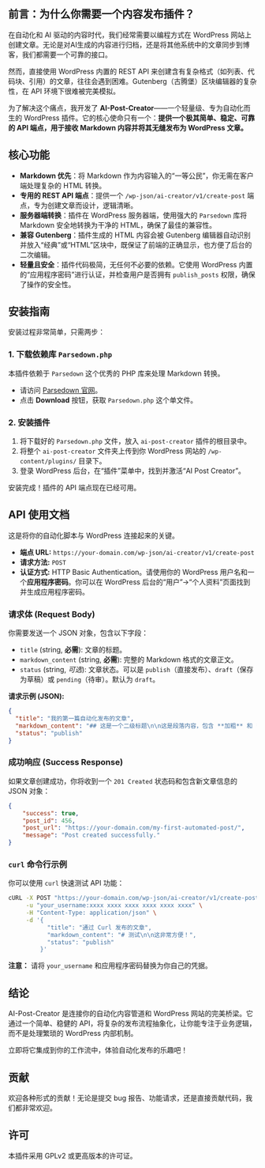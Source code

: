 ## 前言：为什么你需要一个内容发布插件？

在自动化和 AI 驱动的内容时代，我们经常需要以编程方式在 WordPress 网站上创建文章。无论是对AI生成的内容进行归档，还是将其他系统中的文章同步到博客，我们都需要一个可靠的接口。

然而，直接使用 WordPress 内置的 REST API 来创建含有复杂格式（如列表、代码块、引用）的文章，往往会遇到困难。Gutenberg（古腾堡）区块编辑器的复杂性，在 API 环境下很难被完美模拟。

为了解决这个痛点，我开发了 **AI-Post-Creator**——一个轻量级、专为自动化而生的 WordPress 插件。它的核心使命只有一个：**提供一个极其简单、稳定、可靠的 API 端点，用于接收 Markdown 内容并将其无缝发布为 WordPress 文章。**

## 核心功能

-   **Markdown 优先**：将 Markdown 作为内容输入的“一等公民”，你无需在客户端处理复杂的 HTML 转换。
-   **专用的 REST API 端点**：提供一个 `/wp-json/ai-creator/v1/create-post` 端点，专为创建文章而设计，逻辑清晰。
-   **服务器端转换**：插件在 WordPress 服务器端，使用强大的 `Parsedown` 库将 Markdown 安全地转换为干净的 HTML，确保了最佳的兼容性。
-   **兼容 Gutenberg**：插件生成的 HTML 内容会被 Gutenberg 编辑器自动识别并放入“经典”或“HTML”区块中，既保证了前端的正确显示，也方便了后台的二次编辑。
-   **轻量且安全**：插件代码极简，无任何不必要的依赖。它使用 WordPress 内置的“应用程序密码”进行认证，并检查用户是否拥有 `publish_posts` 权限，确保了操作的安全性。

## 安装指南

安装过程非常简单，只需两步：

### 1. 下载依赖库 `Parsedown.php`

本插件依赖于 `Parsedown` 这个优秀的 PHP 库来处理 Markdown 转换。
-   请访问 [Parsedown 官网](https://parsedown.org/)。
-   点击 **Download** 按钮，获取 `Parsedown.php` 这个单文件。

### 2. 安装插件

1.  将下载好的 `Parsedown.php` 文件，放入 `ai-post-creator` 插件的根目录中。
2.  将整个 `ai-post-creator` 文件夹上传到你 WordPress 网站的 `/wp-content/plugins/` 目录下。
3.  登录 WordPress 后台，在“插件”菜单中，找到并激活“AI Post Creator”。

安装完成！插件的 API 端点现在已经可用。

## API 使用文档

这是将你的自动化脚本与 WordPress 连接起来的关键。

-   **端点 URL:** `https://your-domain.com/wp-json/ai-creator/v1/create-post`
-   **请求方法:** `POST`
-   **认证方式:** HTTP Basic Authentication。请使用你的 WordPress 用户名和一个**应用程序密码**。你可以在 WordPress 后台的“用户”->“个人资料”页面找到并生成应用程序密码。

### 请求体 (Request Body)

你需要发送一个 JSON 对象，包含以下字段：

-   `title` (string, **必需**): 文章的标题。
-   `markdown_content` (string, **必需**): 完整的 Markdown 格式的文章正文。
-   `status` (string, *可选*): 文章状态。可以是 `publish`（直接发布）、`draft`（保存为草稿）或 `pending`（待审）。默认为 `draft`。

**请求示例 (JSON):**
```json
{
  "title": "我的第一篇自动化发布的文章",
  "markdown_content": "## 这是一个二级标题\n\n这是段落内容，包含 **加粗** 和 *斜体*。\n\n- 列表项 1\n- 列表项 2\n\n```php\necho 'Hello, World!';\n```",
  "status": "publish"
}
```

### 成功响应 (Success Response)

如果文章创建成功，你将收到一个 `201 Created` 状态码和包含新文章信息的 JSON 对象：

```json
{
    "success": true,
    "post_id": 456,
    "post_url": "https://your-domain.com/my-first-automated-post/",
    "message": "Post created successfully."
}
```

### `curl` 命令行示例

你可以使用 `curl` 快速测试 API 功能：

```bash
cURL -X POST "https://your-domain.com/wp-json/ai-creator/v1/create-post" \
     -u "your_username:xxxx xxxx xxxx xxxx xxxx xxxx" \
     -H "Content-Type: application/json" \
     -d '{
           "title": "通过 Curl 发布的文章",
           "markdown_content": "# 测试\n\n这非常方便！",
           "status": "publish"
         }'
```
**注意：** 请将 `your_username` 和应用程序密码替换为你自己的凭据。

## 结论

AI-Post-Creator 是连接你的自动化内容管道和 WordPress 网站的完美桥梁。它通过一个简单、稳健的 API，将复杂的发布流程抽象化，让你能专注于业务逻辑，而不是处理繁琐的 WordPress 内部机制。

立即将它集成到你的工作流中，体验自动化发布的乐趣吧！

## 贡献

欢迎各种形式的贡献！无论是提交 bug 报告、功能请求，还是直接贡献代码，我们都非常欢迎。

## 许可

本插件采用 GPLv2 或更高版本的许可证。